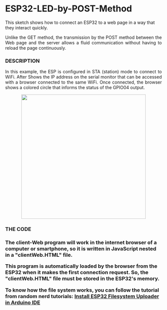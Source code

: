 # ESP32-LED-by-POST-Method

This sketch shows how to connect an ESP32 to a web page in a way that they interact quickly.

<p align="justify">
Unlike the GET method, the transmission by the POST method between the Web page and the server allows a fluid communication without having to reload the page continuously.
</p>

<h3> DESCRIPTION </h3>

<p align="justify">
In this example, the ESP is configured in STA (station) mode to connect to WiFi. After Shows the IP address on the serial monitor that can be accessed with a browser connected to the same WiFi. Once connected, the browser shows a colored circle that informs the status of the GPIO04 output.
</p>
<p align=center>
<img src="https://user-images.githubusercontent.com/10864822/202283679-9c7f3c8f-62fb-4261-b78e-8b6539cf53bd.GIF" width ="400">
</p>

<h3> THE CODE <h3>
  The client-Web program will work in the internet browser of a computer or smartphone, so it is written in JavaScript nested in a "clientWeb.HTML" file.

This program is automatically loaded by the browser from the ESP32 when it makes the first connection request. So, the "clientWeb.HTML" file must be stored in the ESP32's memory.

To know how the file system works, you can follow the tutorial from random nerd tutorials: [Install ESP32 Filesystem Uploader in Arduino IDE](https://randomnerdtutorials.com/install-esp32-filesystem-uploader-arduino-ide/)

